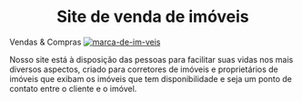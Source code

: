 <h1 align="center"> Site de venda de imóveis </h1>

Vendas & Compras <a href="https://ibb.co/xqFLVLJ"><img src="https://i.ibb.co/xqFLVLJ/marca-de-im-veis.jpg" alt="marca-de-im-veis" border="0"></a>


Nosso site está à disposição das pessoas para facilitar suas vidas nos mais diversos aspectos, criado para corretores de imóveis e proprietários de imóveis que exibam os imóveis que tem disponibilidade e seja um ponto de contato entre o cliente e o imóvel.
